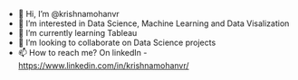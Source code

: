 - 👋 Hi, I’m @krishnamohanvr
- 👀 I’m interested in Data Science, Machine Learning and Data Visalization
- 🌱 I’m currently learning Tableau 
- 💞️ I’m looking to collaborate on Data Science projects
- 📫 How to reach me? On linkedIn - https://www.linkedin.com/in/krishnamohanvr/

<!---
krishnamohanvr/krishnamohanvr is a ✨ special ✨ repository because its `README.md` (this file) appears on your GitHub profile.
You can click the Preview link to take a look at your changes.
--->
